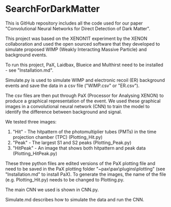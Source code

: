 # SearchForDarkMatter

This is GitHub repository includes all the code used for our paper "Convolutional Neural Networks for Direct Detection of Dark Matter".

This project was based on the XENON1T experiment by the XENON collaboration and used the open sourced software that they developed to simulate proposed WIMP (Weakly Interacting Massive Particle) and background events.

To run this project, PaX, Laidbax, Blueice and Multhirst need to be installed - see "Installation.md".

Simulate.py is used to simulate WIMP and electronic recoil (ER) background events and save the data in a csv file ("WIMP.csv" or "ER.csv").

The csv files are then put through PaX (Processor for Analysing XENON) to produce a graphical representation of the event. We used these graphical images in a convolutional neural network (CNN) to train the model to identify the difference between background and signal.

We tested three images:

1. "Hit" - The hitpattern of the photomultiplier tubes (PMTs) in the time projection chamber (TPC) (Plotting_Hit.py)
2. "Peak" - The largest S1 and S2 peaks (Plotting_Peak.py)
3. "HitPeak" - An image that shows both hitpattern and peak data (Plotting_HitPeak.py)

These three python files are edited versions of the PaX plotting file and need to be saved in the PaX plotting folder "~pax\pax\plugins\plotting" (see "Installation.md" to install PaX). To generate the images, the name of the file (e.g. Plotting_Hit.py) needs to be changed to Plotting.py.

The main CNN we used is shown in CNN.py.

Simulate.md describes how to simulate the data and run the CNN.
